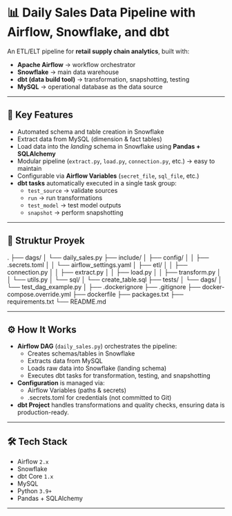 # 📊 Daily Sales Data Pipeline with Airflow, Snowflake, and dbt

An ETL/ELT pipeline for **retail supply chain analytics**, built with:

- **Apache Airflow** → workflow orchestrator  
- **Snowflake** → main data warehouse  
- **dbt (data build tool)** → transformation, snapshotting, testing  
- **MySQL** → operational database as the data source  

---

## 🚀 Key Features
- Automated schema and table creation in Snowflake  
- Extract data from MySQL (dimension & fact tables)  
- Load data into the *landing* schema in Snowflake using **Pandas + SQLAlchemy**  
- Modular pipeline (`extract.py`, `load.py`, `connection.py`, etc.) → easy to maintain  
- Configurable via **Airflow Variables** (`secret_file`, `sql_file`, etc.)  
- **dbt tasks** automatically executed in a single task group:
  - `test_source` → validate sources  
  - `run` → run transformations  
  - `test_model` → test model outputs  
  - `snapshot` → perform snapshotting  

---

## 📂 Struktur Proyek

.
├── dags/
│ └── daily_sales.py 
├── include/
│ ├── config/
│ │ ├── .secrets.toml 
│ │ └── airflow_settings.yaml
│ ├── etl/
│ │ ├── connection.py 
│ │ ├── extract.py 
│ │ ├── load.py 
│ │ ├── transform.py
│ │ └── utils.py 
│ └── sql/
│   └── create_table.sql
├── tests/
│ └── dags/
│   └── test_dag_example.py
│
├── .dockerignore
├── .gitignore
├── docker-compose.override.yml
├── dockerfile
├── packages.txt
├── requirements.txt
└── README.md

---

## ⚙️ How It Works
- **Airflow DAG** (`daily_sales.py`) orchestrates the pipeline:
    - Creates schemas/tables in Snowflake
    - Extracts data from MySQL
    - Loads raw data into Snowflake (landing schema)
    - Executes dbt tasks for transformation, testing, and snapshotting
- **Configuration** is managed via:
    - Airflow Variables (paths & secrets)
    - .secrets.toml for credentials (not committed to Git)
- **dbt Project** handles transformations and quality checks, ensuring data is production-ready.

---

## 🛠️ Tech Stack

- Airflow `2.x`
- Snowflake
- dbt Core `1.x`
- MySQL
- Python `3.9+`
- Pandas + SQLAlchemy

---


